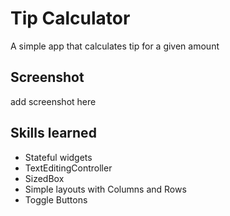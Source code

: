 # Tip Calculator

A simple app that calculates tip for a given amount

## Screenshot
add screenshot here

## Skills learned
- Stateful widgets
- TextEditingController
- SizedBox
- Simple layouts with Columns and Rows
- Toggle Buttons


